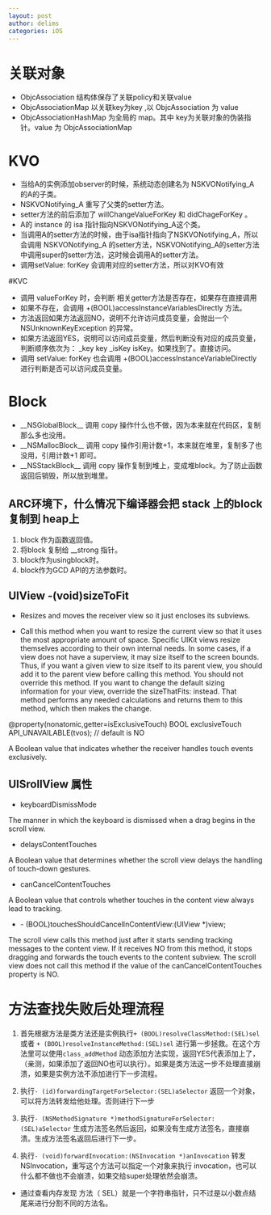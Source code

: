 ```yaml
---
layout: post
author: delims
categories: iOS
---
```


# 关联对象

- ObjcAssociation 结构体保存了关联policy和关联value
- ObjcAssociationMap 以关联key为key ,以 ObjcAssociation 为 value
- ObjcAssociationHashMap 为全局的 map。其中 key为关联对象的伪装指针。value 为 ObjcAssociationMap

# KVO

- 当给A的实例添加observer的时候，系统动态创建名为 NSKVONotifying_A 的A的子类。
- NSKVONotifying_A 重写了父类的setter方法。
- setter方法的前后添加了 willChangeValueForKey 和 didChageForKey 。
- A的 instance 的 isa 指针指向NSKVONotifying_A这个类。
- 当调用A的setter方法的时候，由于isa指针指向了NSKVONotifying_A，所以会调用 NSKVONotifying_A 的setter方法，NSKVONotifying_A的setter方法中调用super的setter方法，这时候会调用A的setter方法。
- 调用setValue: forKey 会调用对应的setter方法，所以对KVO有效

#KVC 

- 调用 valueForKey 时，会判断 相关getter方法是否存在，如果存在直接调用
- 如果不存在，会调用 +(BOOL)accessInstanceVariablesDirectly 方法。
- 方法返回如果方法返回NO，说明不允许访问成员变量，会抛出一个NSUnknownKeyException 的异常。
- 如果方法返回YES，说明可以访问成员变量，然后判断没有对应的成员变量，判断顺序依次为： \_key key \_isKey isKey。如果找到了。直接访问。
- 调用 setValue: forKey 也会调用 +(BOOL)accessInstanceVariableDirectly 进行判断是否可以访问成员变量。

# Block

- \_\_NSGlobalBlock\_\_ 调用 copy 操作什么也不做，因为本来就在代码区，复制那么多也没用。
- \_\_NSMallocBlock\_\_ 调用 copy 操作引用计数+1，本来就在堆里，复制多了也没用，引用计数+1 即可。
- \_\_NSStackBlock\_\_ 调用 copy 操作复制到堆上，变成堆block。为了防止函数返回后销毁，所以放到堆里。


## ARC环境下，什么情况下编译器会把 stack 上的block复制到 heap上

1. block 作为函数返回值。
2. 将block 复制给 __strong  指针。
3. block作为usingblock时。
4. block作为GCD API的方法参数时。


## UIView  -(void)sizeToFit

- Resizes and moves the receiver view so it just encloses its subviews.

- Call this method when you want to resize the current view so that it uses the most appropriate amount of space. Specific UIKit views resize themselves according to their own internal needs. In some cases, if a view does not have a superview, it may size itself to the screen bounds. Thus, if you want a given view to size itself to its parent view, you should add it to the parent view before calling this method.
You should not override this method. If you want to change the default sizing information for your view, override the sizeThatFits: instead. That method performs any needed calculations and returns them to this method, which then makes the change.

@property(nonatomic,getter=isExclusiveTouch) BOOL       exclusiveTouch API_UNAVAILABLE(tvos);         // default is NO

A Boolean value that indicates whether the receiver handles touch events exclusively.



## UISrollView 属性 

- keyboardDismissMode

The manner in which the keyboard is dismissed when a drag begins in the scroll view.

- delaysContentTouches

A Boolean value that determines whether the scroll view delays the handling of touch-down gestures.

- canCancelContentTouches

A Boolean value that controls whether touches in the content view always lead to tracking.

- \- (BOOL)touchesShouldCancelInContentView:(UIView *)view;

The scroll view calls this method just after it starts sending tracking messages to the content view. If it receives NO from this method, it stops dragging and forwards the touch events to the content subview. The scroll view does not call this method if the value of the canCancelContentTouches property is NO.


# 方法查找失败后处理流程

1. 首先根据方法是类方法还是实例执行`+ (BOOL)resolveClassMethod:(SEL)sel` 或者 `+ (BOOL)resolveInstanceMethod:(SEL)sel` 进行第一步拯救。在这个方法里可以使用`class_addMethod` 动态添加方法实现，返回YES代表添加上了，（亲测，如果添加了返回NO也可以执行）。如果是类方法这一步不处理直接崩溃，如果是实例方法不添加进行下一步流程。

2. 执行`- (id)forwardingTargetForSelector:(SEL)aSelector` 返回一个对象，可以将方法转发给他处理。否则进行下一步
3. 执行`- (NSMethodSignature *)methodSignatureForSelector:(SEL)aSelector` 生成方法签名然后返回，如果没有生成方法签名，直接崩溃。生成方法签名返回后进行下一步。
4. 执行`- (void)forwardInvocation:(NSInvocation *)anInvocation` 转发 NSInvocation，重写这个方法可以指定一个对象来执行 invocation，也可以什么都不做也不会崩溃，如果交给super处理依然会崩溃。

- 通过查看内存发现 方法（ SEL）就是一个字符串指针，只不过是以小数点结尾来进行分割不同的方法名。
